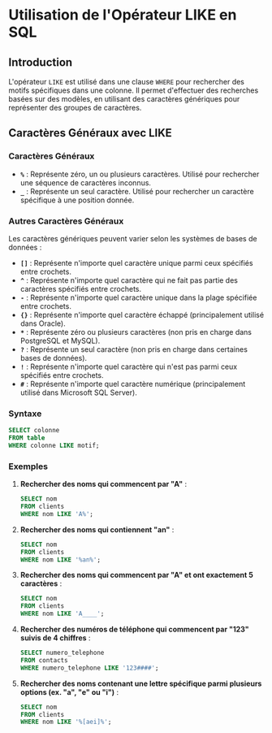 # Utilisation de l'Opérateur LIKE en SQL

## Introduction

L'opérateur `LIKE` est utilisé dans une clause `WHERE` pour rechercher des motifs spécifiques dans une colonne. Il permet d'effectuer des recherches basées sur des modèles, en utilisant des caractères génériques pour représenter des groupes de caractères.

## Caractères Généraux avec LIKE

### Caractères Généraux

- **`%`** : Représente zéro, un ou plusieurs caractères. Utilisé pour rechercher une séquence de caractères inconnus.
- **`_`** : Représente un seul caractère. Utilisé pour rechercher un caractère spécifique à une position donnée.

### Autres Caractères Généraux

Les caractères génériques peuvent varier selon les systèmes de bases de données :

- **`[]`** : Représente n'importe quel caractère unique parmi ceux spécifiés entre crochets.
- **`^`** : Représente n'importe quel caractère qui ne fait pas partie des caractères spécifiés entre crochets.
- **`-`** : Représente n'importe quel caractère unique dans la plage spécifiée entre crochets.
- **`{}`** : Représente n'importe quel caractère échappé (principalement utilisé dans Oracle).
- **`*`** : Représente zéro ou plusieurs caractères (non pris en charge dans PostgreSQL et MySQL).
- **`?`** : Représente un seul caractère (non pris en charge dans certaines bases de données).
- **`!`** : Représente n'importe quel caractère qui n'est pas parmi ceux spécifiés entre crochets.
- **`#`** : Représente n'importe quel caractère numérique (principalement utilisé dans Microsoft SQL Server).

### Syntaxe

```sql
SELECT colonne
FROM table
WHERE colonne LIKE motif;
```

### Exemples

1. **Rechercher des noms qui commencent par "A"** :

   ```sql
   SELECT nom
   FROM clients
   WHERE nom LIKE 'A%';
   ```

2. **Rechercher des noms qui contiennent "an"** :

   ```sql
   SELECT nom
   FROM clients
   WHERE nom LIKE '%an%';
   ```

3. **Rechercher des noms qui commencent par "A" et ont exactement 5 caractères** :

   ```sql
   SELECT nom
   FROM clients
   WHERE nom LIKE 'A____';
   ```

4. **Rechercher des numéros de téléphone qui commencent par "123" suivis de 4 chiffres** :

   ```sql
   SELECT numero_telephone
   FROM contacts
   WHERE numero_telephone LIKE '123####';
   ```

5. **Rechercher des noms contenant une lettre spécifique parmi plusieurs options (ex. "a", "e" ou "i")** :

   ```sql
   SELECT nom
   FROM clients
   WHERE nom LIKE '%[aei]%';
   ```